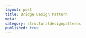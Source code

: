 ```yaml
---
layout: post
title: Bridge Design Pattern
meta: 
category: structuraldesignpatterns
published: true
---
```

